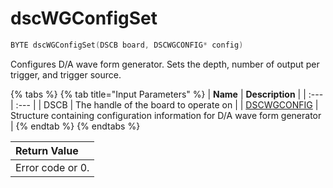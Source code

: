 # dscWGConfigSet

```c
BYTE dscWGConfigSet(DSCB board, DSCWGCONFIG* config)
```

Configures D/A wave form generator. Sets the depth, number of output per trigger, and trigger source.

{% tabs %}
{% tab title="Input Parameters" %}
| **Name** | **Description** |
| :--- | :--- |
| DSCB  | The handle of the board to operate on |
| [DSCWGCONFIG](../15.-structure-definitions/dscwgconfig.md) | Structure containing configuration information for D/A wave form generator |
{% endtab %}
{% endtabs %}

| Return Value |
| :--- |
| Error code or 0. |


